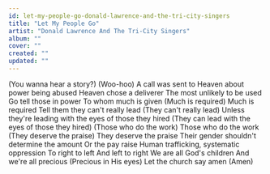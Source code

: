 ```yaml
---
id: let-my-people-go-donald-lawrence-and-the-tri-city-singers
title: "Let My People Go"
artist: "Donald Lawrence And The Tri-City Singers"
album: ""
cover: ""
created: ""
updated: ""
---
```


(You wanna hear a story?)
(Woo-hoo)
A call was sent to Heaven about power being abused
Heaven chose a deliverer
The most unlikely to be used
Go tell those in power
To whom much is given
(Much is required)
Much is required
Tell them they can't really lead
(They can't really lead)
Unless they're leading with the eyes of those they hired
(They can lead with the eyes of those they hired)
(Those who do the work)
Those who do the work
(They deserve the praise)
They deserve the praise
Their gender shouldn't determine the amount
Or the pay raise
Human trafficking, systematic oppression
To right to left
And left to right
We are all God's children
And we're all precious
(Precious in His eyes)
Let the church say amen
(Amen)